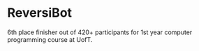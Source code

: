 # ReversiBot
6th place finisher out of 420+ participants for 1st year computer programming course at UofT.
